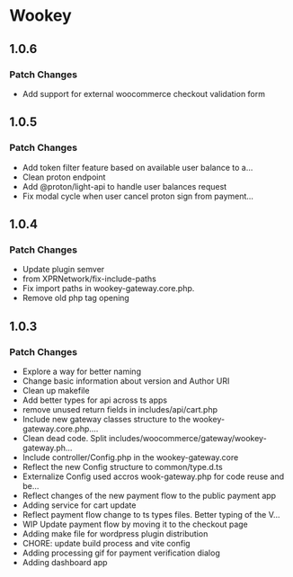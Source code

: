 # Wookey

## 1.0.6

### Patch Changes

- Add support for external woocommerce checkout validation form

## 1.0.5

### Patch Changes

- Add token filter feature based on available user balance to a…
- Clean proton endpoint
- Add @proton/light-api to handle user balances request
- Fix modal cycle when user cancel proton sign from payment…

## 1.0.4

### Patch Changes

- Update plugin semver
- from XPRNetwork/fix-include-paths
- Fix import paths in wookey-gateway.core.php. 
- Remove old php tag opening

## 1.0.3

### Patch Changes

- Explore a way for better naming
- Change basic information about version and Author URI
- Clean up makefile
- Add better types for api across ts apps
- remove unused return fields in includes/api/cart.php
- Include new gateway classes structure to the wookey-gateway.core.php.…
- Clean dead code. Split includes/woocommerce/gateway/wookey-gateway.ph…
- Include controller/Config.php in the wookey-gateway.core
- Reflect the new Config structure to common/type.d.ts
- Externalize Config used accros wook-gateway.php for code reuse and be…
- Reflect changes of the new payment flow to the public payment app
- Adding service for cart update
- Reflect payment flow change to ts types files. Better typing of the V…
- WIP Update payment flow by moving it to the checkout page
- Adding make file for wordpress plugin distribution
- CHORE: update build process and vite config
- Adding processing gif for payment verification dialog
- Adding dashboard app
